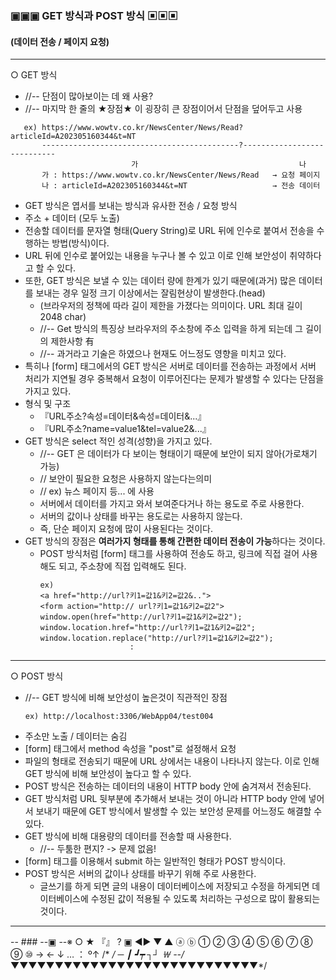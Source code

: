 ### ▣▣▣ GET 방식과 POST 방식 ▣▣▣
#### (데이터 전송 / 페이지 요청)
---
○ GET 방식
- //-- 단점이 많아보이는 데 왜 사용?
- //-- 마지막 한 줄의 ★장점★ 이 굉장히 큰 장점이어서 단점을 덮어두고 사용
```
   ex) https://www.wowtv.co.kr/NewsCenter/News/Read?articleId=A202305160344&t=NT
       --------------------------------------------?----------------------------
                           가                                    나
       가 : https://www.wowtv.co.kr/NewsCenter/News/Read   → 요청 페이지
       나 : articleId=A202305160344&t=NT                   → 전송 데이터
```
   - GET 방식은 엽서를 보내는 방식과 유사한 전송 / 요청 방식
   - 주소 + 데이터 (모두 노출)
   - 전송할 데이터를 문자열 형태(Query String)로 URL 뒤에 인수로 붙여서 전송을 수행하는 방법(방식)이다.
   - URL 뒤에 인수로 붙어있는 내용을 누구나 볼 수 있고 이로 인해 보안성이 취약하다고 할 수 있다.
   - 또한, GET 방식은 보낼 수 있는 데이터 량에 한계가 있기 때문에(과거) 많은 데이터를 보내는 경우 일정 크기 이상에서는 잘림현상이 발생한다.(head)
     - (브라우저의 정책에 따라 길이 제한을 가졌다는 의미이다. URL 최대 길이 2048 char)
     - //-- Get 방식의 특징상 브라우저의 주소창에 주소 입력을 하게 되는데 그 길이의 제한사항 有
     - //-- 과거라고 기술은 하였으나 현재도 어느정도 영향을 미치고 있다.
   - 특히나  [form] 태그에서의 GET 방식은 서버로 데이터를 전송하는 과정에서 서버 처리가 지연될 경우
     중복해서 요청이 이루어진다는 문제가 발생할 수 있다는 단점을 가지고 있다.
   - 형식 및 구조
      - 『URL주소?속성=데이터&속성=데이터&...』
      - 『URL주소?name=value1&tel=value2&...』
   - GET 방식은 select 적인 성격(성향)을 가지고 있다.
      - //-- GET 은 데이터가 다 보이는 형태이기 때문에 보안이 되지 않아(가로채기 가능)
      - //   보안이 필요한 요청은 사용하지 않는다는의미
      - //   ex) 뉴스 페이지 등... 에 사용
      - 서버에서 데이터를 가지고 와서 보여준다거나 하는 용도로 주로 사용한다.
      - 서버의 값이나 상태를 바꾸는 용도로는 사용하지 않는다.
      - 즉, 단순 페이지 요청에 많이 사용된다는 것이다.
   - GET 방식의 장점은 **여러가지 형태를 통해 간편한 데이터 전송이 가능**하다는 것이다.
      - POST 방식처럼 [form] 태그를 사용하여 전송도 하고, 링크에 직접 걸어 사용해도 되고, 주소창에 직접 입력해도 된다.
        ```
        ex)
        <a href="http://url?키1=값1&키2=값2&..">
        <form action="http:// url?키1=값1&키2=값2">
        window.open(href="http://url?키1=값1&키2=값2");
        window.location.href="http://url?키1=값1&키2=값2";
        window.location.replace("http://url?키1=값1&키2=값2");
                            :
        ```
---
○ POST 방식
 - //-- GET 방식에 비해 보안성이 높은것이 직관적인 장점
    ```
    ex) http://localhost:3306/WebApp04/test004
    ```
 - 주소만 노출 / 데이터는 숨김
 - [form] 태그에서 method 속성을 "post"로 설정해서 요청
 - 파일의 형태로 전송되기 때문에 URL 상에서는 내용이 나타나지 않는다.
   이로 인해 GET 방식에 비해 보안성이 높다고 할 수 있다.
 - POST 방식은 전송하는 데이터의 내용이 HTTP body 안에 숨겨져서 전송된다.
 - GET 방식처럼 URL 뒷부분에 추가해서 보내는 것이 아니라
   HTTP body 안에 넣어서 보내기 때문에 GET 방식에서 발생할 수 있는
   보안성 문제를 어느정도 해결할 수 있다.
 - GET 방식에 비해 대용량의 데이터를 전송할 때 사용한다.
    - //-- 두툼한 편지? -> 문제 없음!
 - [form] 태그를 이용해서 submit 하는 일반적인 형태가 POST 방식이다.
 - POST 방식은 서버의 값이나 상태를 바꾸기 위해 주로 사용한다.
   - 글쓰기를 하게 되면 글의 내용이 데이터베이스에 저장되고 수정을 하게되면 데이터베이스에 수정된 값이 적용될 수 있도록 처리하는 구성으로 많이 활용되는 것이다.

---
-- ### --▣ --※ ○ ★ 『』 ? ▣ ◀▶ ▼ ▲ ⓐ ⓑ ① ② ③ ④ ⑤ ⑥ ⑦ ⑧ ⑨ ⑩  →   ←  ↓  …  ： º↑ /* */  ─ ┃ ┛┯ ┐┘ ￦
--/*▼▼▼▼▼▼▼▼▼▼▼▼▼▼▼▼▼▼▼▼▼▼▼▼▼▼▼▼*/